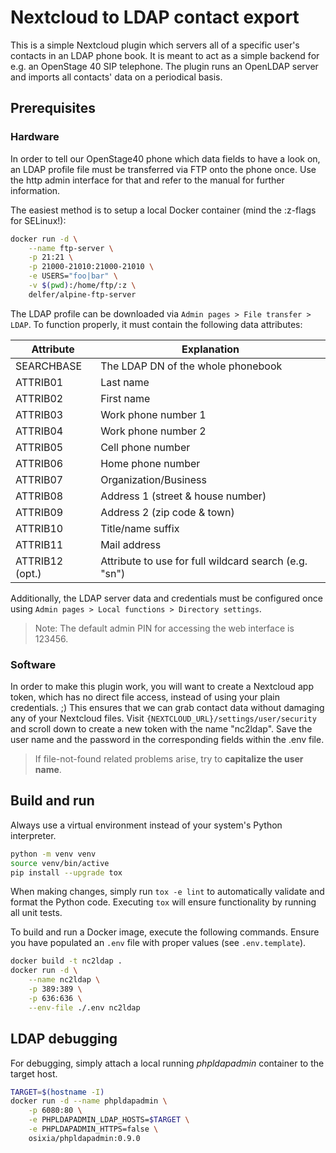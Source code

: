 # Nextcloud to LDAP contact export

This is a simple Nextcloud plugin which servers all of a specific user's
contacts in an LDAP phone book.
It is meant to act as a simple backend for e.g. an OpenStage 40 SIP telephone.
The plugin runs an OpenLDAP server and imports all contacts' data on a
periodical basis.

## Prerequisites

### Hardware

In order to tell our OpenStage40 phone which data fields to have a look on, an
LDAP profile file must be transferred via FTP onto the phone once. Use the http
admin interface for that and refer to the manual for further information.

The easiest method is to setup a local Docker container (mind the :z-flags for
SELinux!):

```sh
docker run -d \
    --name ftp-server \
    -p 21:21 \
    -p 21000-21010:21000-21010 \
    -e USERS="foo|bar" \
    -v $(pwd):/home/ftp/:z \
    delfer/alpine-ftp-server
```

The LDAP profile can be downloaded via `Admin pages > File transfer > LDAP`.
To function properly, it must contain the following data attributes:

| Attribute         | Explanation                                           |
|-------------------|-------------------------------------------------------|
| SEARCHBASE        | The LDAP DN of the whole phonebook                    |
| ATTRIB01          | Last name                                             |
| ATTRIB02          | First name                                            |
| ATTRIB03          | Work phone number 1                                   |
| ATTRIB04          | Work phone number 2                                   |
| ATTRIB05          | Cell phone number                                     |
| ATTRIB06          | Home phone number                                     |
| ATTRIB07          | Organization/Business                                 |
| ATTRIB08          | Address 1 (street & house number)                     |
| ATTRIB09          | Address 2 (zip code & town)                           |
| ATTRIB10          | Title/name suffix                                     |
| ATTRIB11          | Mail address                                          |
| ATTRIB12 (opt.)   | Attribute to use for full wildcard search (e.g. "sn") |

Additionally, the LDAP server data and credentials must be configured once using
`Admin pages > Local functions > Directory settings`.

> Note: The default admin PIN for accessing the web interface is 123456.

### Software

In order to make this plugin work, you will want to create a Nextcloud app
token, which has no direct file access, instead of using your plain credentials.
;)
This ensures that we can grab contact data without damaging any of your
Nextcloud files. Visit `{NEXTCLOUD_URL}/settings/user/security` and scroll down
to create a new token with the name "nc2ldap". Save the user name and the
password in the corresponding fields within the .env file.

> If file-not-found related problems arise, try to **capitalize the user name**.

## Build and run

Always use a virtual environment instead of your system's Python interpreter.

```sh
python -m venv venv
source venv/bin/active
pip install --upgrade tox
```

When making changes, simply run `tox -e lint` to automatically validate and
format the Python code. Executing `tox` will ensure functionality by running all
unit tests.

To build and run a Docker image, execute the following commands. Ensure you have
populated an `.env` file with proper values (see `.env.template`).

```sh
docker build -t nc2ldap .
docker run -d \
    --name nc2ldap \
    -p 389:389 \
    -p 636:636 \
    --env-file ./.env nc2ldap
```

## LDAP debugging

For debugging, simply attach a local running *phpldapadmin* container to the
target host.

```sh
TARGET=$(hostname -I)
docker run -d --name phpldapadmin \
    -p 6080:80 \
    -e PHPLDAPADMIN_LDAP_HOSTS=$TARGET \
    -e PHPLDAPADMIN_HTTPS=false \
    osixia/phpldapadmin:0.9.0
```
